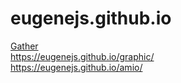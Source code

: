 # eugenejs.github.io
<a href="https://eugenejs.github.io/gather/" target="_blank">Gather</a><br>
https://eugenejs.github.io/graphic/ <br>
https://eugenejs.github.io/amio/ 


